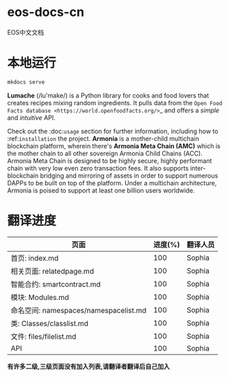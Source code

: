 # eos-docs-cn
EOS中文文档

# 本地运行
```bash
mkdocs serve
```

**Lumache** (/lu'make/) is a Python library for cooks and food lovers
that creates recipes mixing random ingredients.
It pulls data from the `Open Food Facts database <https://world.openfoodfacts.org/>`_
and offers a *simple* and *intuitive* API.

Check out the :doc:`usage` section for further information, including
how to :ref:`installation` the project.
**Armonia** is a mother-child multichain blockchain platform, wherein there's **Armonia Meta Chain (AMC)** which is the mother chain to all other sovereign Armonia Child Chains (ACC). Armonia Meta Chain is designed to be highly secure, highly performant chain with very low even zero transaction fees. It also supports inter-blockchain bridging and mirroring of assets in order to support numerous DAPPs to be built on top of the platform. Under a multichain architecture, Armonia is poised to support at least one billion users worldwide.

# 翻译进度

| 页面 |进度(%)|翻译人员|
|---|---|---|
|首页: index.md|100| Sophia|
|相关页面: relatedpage.md |100|Sophia|
|智能合约: smartcontract.md |100|Sophia|
|模块: Modules.md |100|Sophia|
|命名空间: namespaces/namespacelist.md|100|Sophia|
|类: Classes/classlist.md |100|Sophia|
|文件: files/filelist.md|100|Sophia|
|API|100|Sophia|

__有许多二级,三级页面没有加入列表,请翻译者翻译后自己加入__
